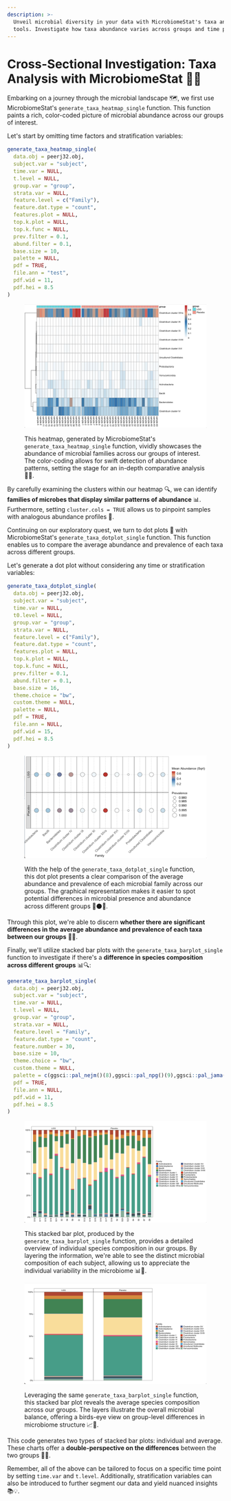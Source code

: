 ```yaml
---
description: >-
  Unveil microbial diversity in your data with MicrobiomeStat's taxa analysis
  tools. Investigate how taxa abundance varies across groups and time points.
---
```


# Cross-Sectional Investigation: Taxa Analysis with MicrobiomeStat 🧬🔬

Embarking on a journey through the microbial landscape 🗺️, we first use MicrobiomeStat's `generate_taxa_heatmap_single` function. This function paints a rich, color-coded picture of microbial abundance across our groups of interest.

Let's start by omitting time factors and stratification variables:

```r
generate_taxa_heatmap_single(
  data.obj = peerj32.obj,
  subject.var = "subject",
  time.var = NULL,
  t.level = NULL,
  group.var = "group",
  strata.var = NULL,
  feature.level = c("Family"),
  feature.dat.type = "count",
  features.plot = NULL,
  top.k.plot = NULL,
  top.k.func = NULL,
  prev.filter = 0.1,
  abund.filter = 0.1,
  base.size = 10,
  palette = NULL,
  pdf = TRUE,
  file.ann = "test",
  pdf.wid = 11,
  pdf.hei = 8.5
)
```

<figure><img src="../.gitbook/assets/Screenshot 2023-06-11 at 20.39.58.png" alt=""><figcaption><p>This heatmap, generated by MicrobiomeStat's <code>generate_taxa_heatmap_single</code> function, vividly showcases the abundance of microbial families across our groups of interest. The color-coding allows for swift detection of abundance patterns, setting the stage for an in-depth comparative analysis 🌈🔬.</p></figcaption></figure>

By carefully examining the clusters within our heatmap 🔍, we can identify **families of microbes that display similar patterns of abundance** 📊. Furthermore, setting `cluster.cols = TRUE` allows us to pinpoint samples with analogous abundance profiles 👥.

Continuing on our exploratory quest, we turn to dot plots 🎯 with MicrobiomeStat's `generate_taxa_dotplot_single` function. This function enables us to compare the average abundance and prevalence of each taxa across different groups.

Let's generate a dot plot without considering any time or stratification variables:

```r
generate_taxa_dotplot_single(
  data.obj = peerj32.obj,
  subject.var = "subject",
  time.var = NULL,
  t0.level = NULL,
  group.var = "group",
  strata.var = NULL,
  feature.level = c("Family"),
  feature.dat.type = "count",
  features.plot = NULL,
  top.k.plot = NULL,
  top.k.func = NULL,
  prev.filter = 0.1,
  abund.filter = 0.1,
  base.size = 16,
  theme.choice = "bw",
  custom.theme = NULL,
  palette = NULL,
  pdf = TRUE,
  file.ann = NULL,
  pdf.wid = 15,
  pdf.hei = 8.5
)
```

<figure><img src="../.gitbook/assets/Screenshot 2023-06-11 at 20.44.18.png" alt=""><figcaption><p>With the help of the <code>generate_taxa_dotplot_single</code> function, this dot plot presents a clear comparison of the average abundance and prevalence of each microbial family across our groups. The graphical representation makes it easier to spot potential differences in microbial presence and abundance across different groups 🔵⚫️🔴.</p></figcaption></figure>

Through this plot, we're able to discern **whether there are significant differences in the average abundance and prevalence of each taxa between our groups** 🔬💡.

Finally, we'll utilize stacked bar plots with the `generate_taxa_barplot_single` function to investigate if there's a **difference in species composition across different groups** 📊🔍:

```r
generate_taxa_barplot_single(
  data.obj = peerj32.obj,
  subject.var = "subject",
  time.var = NULL,
  t.level = NULL,
  group.var = "group",
  strata.var = NULL,
  feature.level = "Family",
  feature.dat.type = "count",
  feature.number = 30,
  base.size = 10,
  theme.choice = "bw",
  custom.theme = NULL,
  palette = c(ggsci::pal_nejm()(8),ggsci::pal_npg()(9),ggsci::pal_jama()(7),ggsci::pal_lancet()(9)),
  pdf = TRUE,
  file.ann = NULL,
  pdf.wid = 11,
  pdf.hei = 8.5
)
```

<figure><img src="../.gitbook/assets/Screenshot 2023-06-11 at 20.57.06.png" alt=""><figcaption><p>This stacked bar plot, produced by the <code>generate_taxa_barplot_single</code> function, provides a detailed overview of individual species composition in our groups. By layering the information, we're able to see the distinct microbial composition of each subject, allowing us to appreciate the individual variability in the microbiome 📊🦠.</p></figcaption></figure>

<figure><img src="../.gitbook/assets/Screenshot 2023-06-11 at 20.57.37.png" alt=""><figcaption><p>Leveraging the same <code>generate_taxa_barplot_single</code> function, this stacked bar plot reveals the average species composition across our groups. The layers illustrate the overall microbial balance, offering a birds-eye view on group-level differences in microbiome structure 📈🧬.</p></figcaption></figure>

This code generates two types of stacked bar plots: individual and average. These charts offer a **double-perspective on the differences** between the two groups 🔬🎯.

Remember, all of the above can be tailored to focus on a specific time point by setting `time.var` and `t.level`. Additionally, stratification variables can also be introduced to further segment our data and yield nuanced insights 📚💡.
